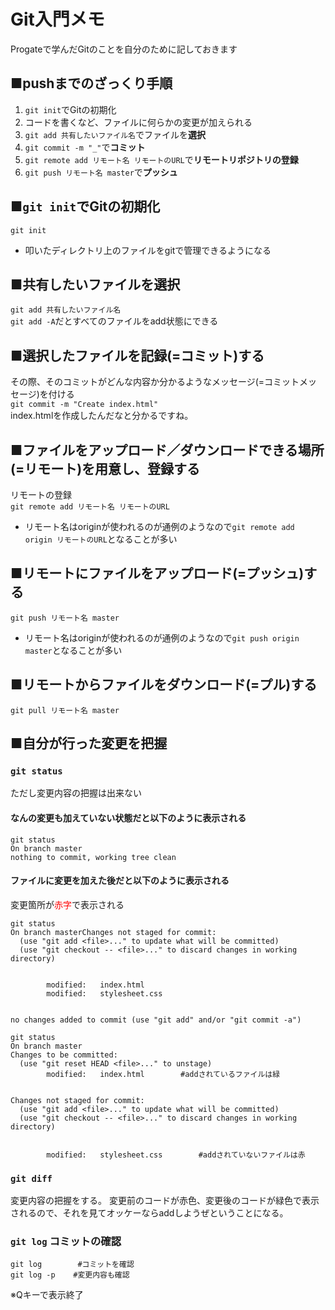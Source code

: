 # Git入門メモ
Progateで学んだGitのことを自分のために記しておきます

## ■pushまでのざっくり手順
1. ```git init```でGitの初期化  
2. コードを書くなど、ファイルに何らかの変更が加えられる
3. ```git add 共有したいファイル名```でファイルを**選択**
4. ```git commit -m "_"```で**コミット**
5. ```git remote add リモート名 リモートのURL```で**リモートリポジトリの登録**
6. ```git push リモート名 master```で**プッシュ**

## ■```git init```でGitの初期化
```git init```  
- 叩いたディレクトリ上のファイルをgitで管理できるようになる  

## ■共有したいファイルを選択
```git add 共有したいファイル名```  
```git add -A```だとすべてのファイルをadd状態にできる  

## ■選択したファイルを記録(=コミット)する
その際、そのコミットがどんな内容か分かるようなメッセージ(=コミットメッセージ)を付ける  
```git commit -m "Create index.html"```  
index.htmlを作成したんだなと分かるですね。  

## ■ファイルをアップロード／ダウンロードできる場所(=リモート)を用意し、登録する
リモートの登録  
```git remote add リモート名 リモートのURL```  
- リモート名はoriginが使われるのが通例のようなので```git remote add origin リモートのURL```となることが多い

## ■リモートにファイルをアップロード(=プッシュ)する
```git push リモート名 master```  
- リモート名はoriginが使われるのが通例のようなので```git push origin master```となることが多い

## ■リモートからファイルをダウンロード(=プル)する
```git pull リモート名 master```  

## ■自分が行った変更を把握 
### ```git status```
ただし変更内容の把握は出来ない  

#### なんの変更も加えていない状態だと以下のように表示される  
```
git status
On branch master
nothing to commit, working tree clean
```
#### ファイルに変更を加えた後だと以下のように表示される
変更箇所が<font color="Red">赤字</font>で表示される  
```
git status
On branch masterChanges not staged for commit:
  (use "git add <file>..." to update what will be committed)
  (use "git checkout -- <file>..." to discard changes in working directory)


        modified:   index.html
        modified:   stylesheet.css


no changes added to commit (use "git add" and/or "git commit -a")
```

```
git status
On branch master
Changes to be committed:
  (use "git reset HEAD <file>..." to unstage)
        modified:   index.html        #addされているファイルは緑


Changes not staged for commit:
  (use "git add <file>..." to update what will be committed)
  (use "git checkout -- <file>..." to discard changes in working directory)


        modified:   stylesheet.css        #addされていないファイルは赤
```
### ```git diff```  
変更内容の把握をする。 
変更前のコードが赤色、変更後のコードが緑色で表示されるので、それを見てオッケーならaddしようぜということになる。

### ```git log``` コミットの確認
```
git log        #コミットを確認
git log -p    #変更内容も確認
```
※Qキーで表示終了
